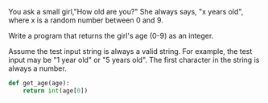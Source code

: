 You ask a small girl,"How old are you?" She always says,
"x years old", where x is a random number between 0 and 9.

Write a program that returns the girl's age (0-9) as an integer.

Assume the test input string is always a valid string. 
For example, the test input may be "1 year old" or "5 years old". 
The first character in the string is always a number.

```py
def get_age(age):
    return int(age[0])
```
